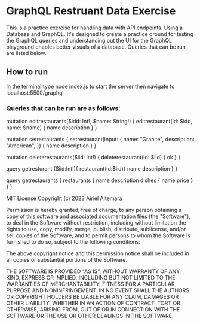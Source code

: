 # GraphQL Restruant Data Exercise

This is a practice exercise for handling data with API endpoints. Using a Database and GraphQL. It's designed to create a practice ground for testing the GraphQL queries and understanding out the UI for the GraphQL playground enables better visuals of a database. Queries that can be run are listed below.

## How to run

In the terminal type node index.js to start the server then navigate to localhost:5500/graphql

### Queries that can be run are as follows:

mutation editrestaurants($idd: Int!, $name: String!) {
editrestaurant(id: $idd, name: $name) {
name
description
}
}

mutation setrestaurants {
setrestaurant(input: {
name: "Granite",
description: "American",
}) {
name
description
}
}

mutation deleterestaurants($iid: Int!) {
deleterestaurant(id: $iid) {
ok
}
}

query getresturant ($iid:Int!){
  restaurant(id:$iid){
name
description
}
}

query getrestaurants {
restaurants {
name
description
dishes {
name
price
}
}
}

MIT License
Copyright (c) 2023 Airiel Altemara

Permission is hereby granted, free of charge, to any person obtaining a copy of this software and associated documentation files (the "Software"), to deal in the Software without restriction, including without limitation the rights to use, copy, modify, merge, publish, distribute, sublicense, and/or sell copies of the Software, and to permit persons to whom the Software is furnished to do so, subject to the following conditions:

The above copyright notice and this permission notice shall be included in all copies or substantial portions of the Software.

THE SOFTWARE IS PROVIDED "AS IS", WITHOUT WARRANTY OF ANY KIND, EXPRESS OR IMPLIED, INCLUDING BUT NOT LIMITED TO THE WARRANTIES OF MERCHANTABILITY, FITNESS FOR A PARTICULAR PURPOSE AND NONINFRINGEMENT. IN NO EVENT SHALL THE AUTHORS OR COPYRIGHT HOLDERS BE LIABLE FOR ANY CLAIM, DAMAGES OR OTHER LIABILITY, WHETHER IN AN ACTION OF CONTRACT, TORT OR OTHERWISE, ARISING FROM, OUT OF OR IN CONNECTION WITH THE SOFTWARE OR THE USE OR OTHER DEALINGS IN THE SOFTWARE.
